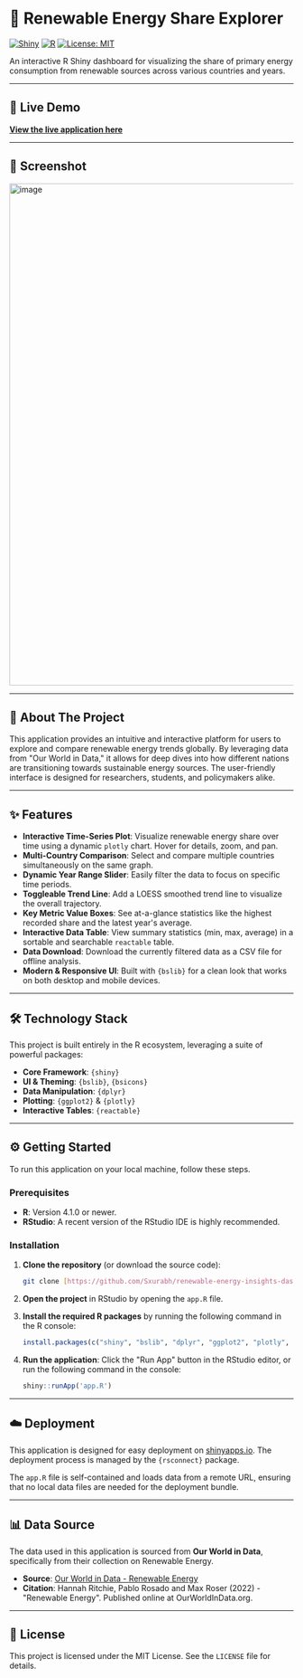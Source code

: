 # 🌱 Renewable Energy Share Explorer

[![Shiny](https://img.shields.io/badge/built%20with-Shiny-0073B7.svg)](https://shiny.posit.co/)
[![R](https://img.shields.io/badge/R-4.3.0%2B-276DC3.svg)](https://www.r-project.org/)
[![License: MIT](https://img.shields.io/badge/License-MIT-yellow.svg)](https://opensource.org/licenses/MIT)

An interactive R Shiny dashboard for visualizing the share of primary energy consumption from renewable sources across various countries and years.

---

## 🚀 Live Demo

**[View the live application here](https://saurabhkirve.shinyapps.io/renewable-dashboard/)**



---

## 📸 Screenshot

<img width="1896" height="888" alt="image" src="https://github.com/user-attachments/assets/15c6fb97-c46d-4ad5-99a1-8c1a21afbecd" />




---

## 📖 About The Project

This application provides an intuitive and interactive platform for users to explore and compare renewable energy trends globally. By leveraging data from "Our World in Data," it allows for deep dives into how different nations are transitioning towards sustainable energy sources. The user-friendly interface is designed for researchers, students, and policymakers alike.

---

## ✨ Features

* **Interactive Time-Series Plot**: Visualize renewable energy share over time using a dynamic `plotly` chart. Hover for details, zoom, and pan.
* **Multi-Country Comparison**: Select and compare multiple countries simultaneously on the same graph.
* **Dynamic Year Range Slider**: Easily filter the data to focus on specific time periods.
* **Toggleable Trend Line**: Add a LOESS smoothed trend line to visualize the overall trajectory.
* **Key Metric Value Boxes**: See at-a-glance statistics like the highest recorded share and the latest year's average.
* **Interactive Data Table**: View summary statistics (min, max, average) in a sortable and searchable `reactable` table.
* **Data Download**: Download the currently filtered data as a CSV file for offline analysis.
* **Modern & Responsive UI**: Built with `{bslib}` for a clean look that works on both desktop and mobile devices.

---

## 🛠️ Technology Stack

This project is built entirely in the R ecosystem, leveraging a suite of powerful packages:

* **Core Framework**: `{shiny}`
* **UI & Theming**: `{bslib}`, `{bsicons}`
* **Data Manipulation**: `{dplyr}`
* **Plotting**: `{ggplot2}` & `{plotly}`
* **Interactive Tables**: `{reactable}`

---

## ⚙️ Getting Started

To run this application on your local machine, follow these steps.

### Prerequisites

* **R**: Version 4.1.0 or newer.
* **RStudio**: A recent version of the RStudio IDE is highly recommended.

### Installation

1.  **Clone the repository** (or download the source code):
    ```sh
    git clone [https://github.com/Sxurabh/renewable-energy-insights-dashboard.git]
    ```

2.  **Open the project** in RStudio by opening the `app.R` file.

3.  **Install the required R packages** by running the following command in the R console:
    ```r
    install.packages(c("shiny", "bslib", "dplyr", "ggplot2", "plotly", "reactable", "bsicons"))
    ```

4.  **Run the application**:
    Click the "Run App" button in the RStudio editor, or run the following command in the console:
    ```r
    shiny::runApp('app.R')
    ```

---

## ☁️ Deployment

This application is designed for easy deployment on [shinyapps.io](https://www.shinyapps.io/). The deployment process is managed by the `{rsconnect}` package.

The `app.R` file is self-contained and loads data from a remote URL, ensuring that no local data files are needed for the deployment bundle.

---

## 📊 Data Source

The data used in this application is sourced from **Our World in Data**, specifically from their collection on Renewable Energy.

* **Source**: [Our World in Data - Renewable Energy](https://ourworldindata.org/renewable-energy)
* **Citation**: Hannah Ritchie, Pablo Rosado and Max Roser (2022) - "Renewable Energy". Published online at OurWorldInData.org.

---

## 📄 License

This project is licensed under the MIT License. See the `LICENSE` file for details.
